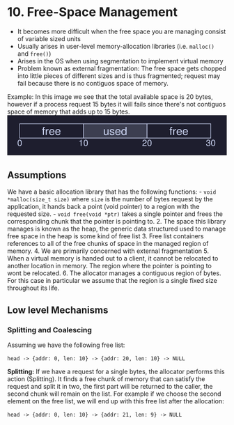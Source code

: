 # 10. Free-Space Management
- It becomes more difficult when the free space you are managing consist of variable sized units
- Usually arises in user-level memory-allocation libraries (i.e. `malloc()` and `free()`)
- Arises in the OS when using segmentation to implement virtual memory
- Problem known as external fragmentation: The free space gets chopped into little pieces of different sizes and is thus fragmented; request may fail because there is no contiguos space of memory. 

Example: 
In this image we see that the total available space is 20 bytes, however if a process request 15 bytes it will fails since there's not contiguos space of memory that adds up to 15 bytes. 
![External fragmentation](./images/externFrag.png)

## Assumptions
We have a basic allocation library that has the following functions: 
	- `void *malloc(size_t size)` where `size` is the number of bytes request by the application, it hands back a point (void pointer) to a region with the requested size. 
	- `void free(void *ptr)` takes a single pointer and frees the corresponding chunk that the pointer is pointing to. 
2. The space this library manages is known as the heap, the generic data structured used to manage free space in the heap is some kind of free list
3. Free list containers references to all of the free chunks of space in the managed region of memory. 
4. We are primarily concerned with external fragmentation
5. When a virtual memory is handed out to a client, it cannot be relocated to another location in memory. The region where the pointer is pointing to wont be relocated. 
6. The allocator manages a contiguous region of bytes. For this case in particular we assume that the region is a single fixed size throughout its life. 
## Low level Mechanisms 
### Splitting and Coalescing
Assuming we have the following free list: 

```
head -> {addr: 0, len: 10} -> {addr: 20, len: 10} -> NULL
```

**Splitting:** If we have a request for a single bytes, the allocator performs this action (Splitting). It finds a free chunk of memory that can satisfy the request and split it in two, the first part will be returned to the caller, the second chunk will remain on the list.
For example if we choose the second element on the free list, we will end up with this free list after the allocation: 

```
head -> {addr: 0, len: 10} -> {addr: 21, len: 9} -> NULL
```
